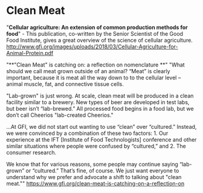 <!-- TITLE: Clean Meat -->
<!-- SUBTITLE:  -->

# Clean Meat
"**Cellular agriculture: An extension of common production methods for food**" - This publication, co-written by the Senior Scientist of the Good Food Institute, gives a great overview of the science of cellular agriculture. http://www.gfi.org/images/uploads/2018/03/Cellular-Agriculture-for-Animal-Protein.pdf 

"**"Clean Meat" is catching on: a reflection on nomenclature **"
"What should we call meat grown outside of an animal? “Meat” is clearly important, because it is meat all the way down to to the cellular level – animal muscle, fat, and connective tissue cells.

"Lab-grown" is just wrong. At scale, clean meat will be produced in a clean facility similar to a brewery. New types of beer are developed in test labs, but beer isn’t “lab-brewed.” All processed food begins in a food lab, but we don’t call Cheerios "lab-created Cheerios."

...At GFI, we did not start out wanting to use “clean” over “cultured.” Instead, we were convinced by a combination of these two factors: 1. Our experience at the IFT [Institute of Food Technologists] conference and other similar situations where people were confused by “cultured,” and 2. The consumer research. 

We know that for various reasons, some people may continue saying “lab-grown” or “cultured.” That’s fine, of course. We just want everyone to understand why we prefer and advocate a shift to talking about "clean meat."" 
https://www.gfi.org/clean-meat-is-catching-on-a-reflection-on